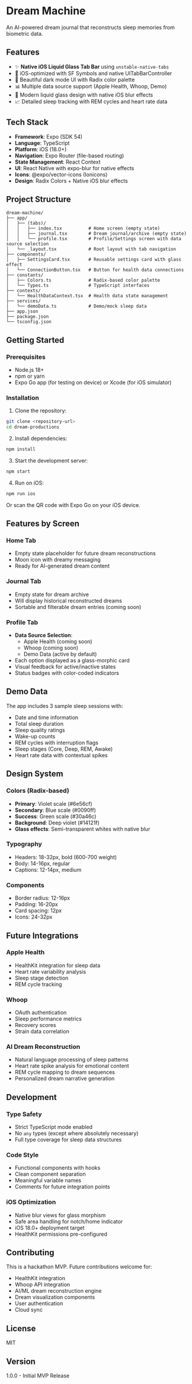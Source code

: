 # Dream Machine

An AI-powered dream journal that reconstructs sleep memories from biometric data.

## Features

- ✨ **Native iOS Liquid Glass Tab Bar** using `unstable-native-tabs`
- 📱 iOS-optimized with SF Symbols and native UITabBarController
- 🌙 Beautiful dark mode UI with Radix color palette
- 📊 Multiple data source support (Apple Health, Whoop, Demo)
- 🎨 Modern liquid glass design with native iOS blur effects
- 📈 Detailed sleep tracking with REM cycles and heart rate data

## Tech Stack

- **Framework**: Expo (SDK 54)
- **Language**: TypeScript
- **Platform**: iOS (18.0+)
- **Navigation**: Expo Router (file-based routing)
- **State Management**: React Context
- **UI**: React Native with expo-blur for native effects
- **Icons**: @expo/vector-icons (Ionicons)
- **Design**: Radix Colors + Native iOS blur effects

## Project Structure

```
dream-machine/
├── app/
│   ├── (tabs)/
│   │   ├── index.tsx          # Home screen (empty state)
│   │   ├── journal.tsx        # Dream journal/archive (empty state)
│   │   └── profile.tsx        # Profile/Settings screen with data source selection
│   └── _layout.tsx            # Root layout with tab navigation
├── components/
│   ├── SettingsCard.tsx       # Reusable settings card with glass effect
│   └── ConnectionButton.tsx   # Button for health data connections
├── constants/
│   ├── Colors.ts              # Radix-based color palette
│   └── Types.ts               # TypeScript interfaces
├── contexts/
│   └── HealthDataContext.tsx  # Health data state management
├── services/
│   └── demoData.ts            # Demo/mock sleep data
├── app.json
├── package.json
└── tsconfig.json
```

## Getting Started

### Prerequisites

- Node.js 18+
- npm or yarn
- Expo Go app (for testing on device) or Xcode (for iOS simulator)

### Installation

1. Clone the repository:
```bash
git clone <repository-url>
cd dream-productions
```

2. Install dependencies:
```bash
npm install
```

3. Start the development server:
```bash
npm start
```

4. Run on iOS:
```bash
npm run ios
```

Or scan the QR code with Expo Go on your iOS device.

## Features by Screen

### Home Tab
- Empty state placeholder for future dream reconstructions
- Moon icon with dreamy messaging
- Ready for AI-generated dream content

### Journal Tab
- Empty state for dream archive
- Will display historical reconstructed dreams
- Sortable and filterable dream entries (coming soon)

### Profile Tab
- **Data Source Selection**:
  - Apple Health (coming soon)
  - Whoop (coming soon)
  - Demo Data (active by default)
- Each option displayed as a glass-morphic card
- Visual feedback for active/inactive states
- Status badges with color-coded indicators

## Demo Data

The app includes 3 sample sleep sessions with:
- Date and time information
- Total sleep duration
- Sleep quality ratings
- Wake-up counts
- REM cycles with interruption flags
- Sleep stages (Core, Deep, REM, Awake)
- Heart rate data with contextual spikes

## Design System

### Colors (Radix-based)
- **Primary**: Violet scale (#6e56cf)
- **Secondary**: Blue scale (#0090ff)
- **Success**: Green scale (#30a46c)
- **Background**: Deep violet (#14121f)
- **Glass effects**: Semi-transparent whites with native blur

### Typography
- Headers: 18-32px, bold (600-700 weight)
- Body: 14-16px, regular
- Captions: 12-14px, medium

### Components
- Border radius: 12-16px
- Padding: 16-20px
- Card spacing: 12px
- Icons: 24-32px

## Future Integrations

### Apple Health
- HealthKit integration for sleep data
- Heart rate variability analysis
- Sleep stage detection
- REM cycle tracking

### Whoop
- OAuth authentication
- Sleep performance metrics
- Recovery scores
- Strain data correlation

### AI Dream Reconstruction
- Natural language processing of sleep patterns
- Heart rate spike analysis for emotional content
- REM cycle mapping to dream sequences
- Personalized dream narrative generation

## Development

### Type Safety
- Strict TypeScript mode enabled
- No `any` types (except where absolutely necessary)
- Full type coverage for sleep data structures

### Code Style
- Functional components with hooks
- Clean component separation
- Meaningful variable names
- Comments for future integration points

### iOS Optimization
- Native blur views for glass morphism
- Safe area handling for notch/home indicator
- iOS 18.0+ deployment target
- HealthKit permissions pre-configured

## Contributing

This is a hackathon MVP. Future contributions welcome for:
- HealthKit integration
- Whoop API integration
- AI/ML dream reconstruction engine
- Dream visualization components
- User authentication
- Cloud sync

## License

MIT

## Version

1.0.0 - Initial MVP Release

